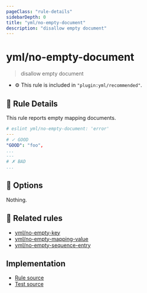 ```yaml
---
pageClass: "rule-details"
sidebarDepth: 0
title: "yml/no-empty-document"
description: "disallow empty document"
---
```

# yml/no-empty-document

> disallow empty document

- :gear: This rule is included in `"plugin:yml/recommended"`.

## :book: Rule Details

This rule reports empty mapping documents.

<eslint-code-block>

<!-- eslint-skip -->

```yaml
# eslint yml/no-empty-document: 'error'
---
# ✓ GOOD
"GOOD": "foo",
...
---
# ✗ BAD
...
```

</eslint-code-block>

## :wrench: Options

Nothing.

## :couple: Related rules

- [yml/no-empty-key]
- [yml/no-empty-mapping-value]
- [yml/no-empty-sequence-entry]

[yml/no-empty-key]: ./no-empty-key.md
[yml/no-empty-mapping-value]: ./no-empty-mapping-value.md
[yml/no-empty-sequence-entry]: ./no-empty-sequence-entry.md

## Implementation

- [Rule source](https://github.com/ota-meshi/eslint-plugin-yml/blob/master/src/rules/no-empty-document.ts)
- [Test source](https://github.com/ota-meshi/eslint-plugin-yml/blob/master/tests/src/rules/no-empty-document.js)
